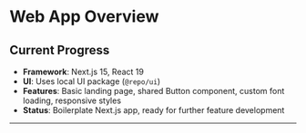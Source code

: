 # Web App Overview

## Current Progress

- **Framework**: Next.js 15, React 19
- **UI**: Uses local UI package (`@repo/ui`)
- **Features**: Basic landing page, shared Button component, custom font loading, responsive styles
- **Status**: Boilerplate Next.js app, ready for further feature development

---
